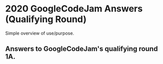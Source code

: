 # 2020 GoogleCodeJam Answers (Qualifying Round)

Simple overview of use/purpose.

## Answers to GoogleCodeJam's qualifying round 1A.
